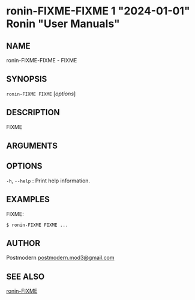 # ronin-FIXME-FIXME 1 "2024-01-01" Ronin "User Manuals"

## NAME

ronin-FIXME-FIXME - FIXME

## SYNOPSIS

`ronin-FIXME FIXME` [*options*]

## DESCRIPTION

FIXME

## ARGUMENTS

## OPTIONS

`-h`, `--help`
: Print help information.

## EXAMPLES

FIXME:

    $ ronin-FIXME FIXME ...

## AUTHOR

Postmodern <postmodern.mod3@gmail.com>

## SEE ALSO

[ronin-FIXME](ronin-FIXME.1.md)
